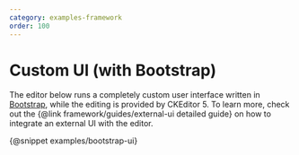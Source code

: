 ```yaml
---
category: examples-framework
order: 100
---
```


# Custom UI (with Bootstrap)

The editor below runs a completely custom user interface written in [Bootstrap](http://getbootstrap.com/), while the editing is provided by CKEditor 5. To learn more, check out the {@link framework/guides/external-ui detailed guide} on how to integrate an external UI with the editor.

{@snippet examples/bootstrap-ui}
